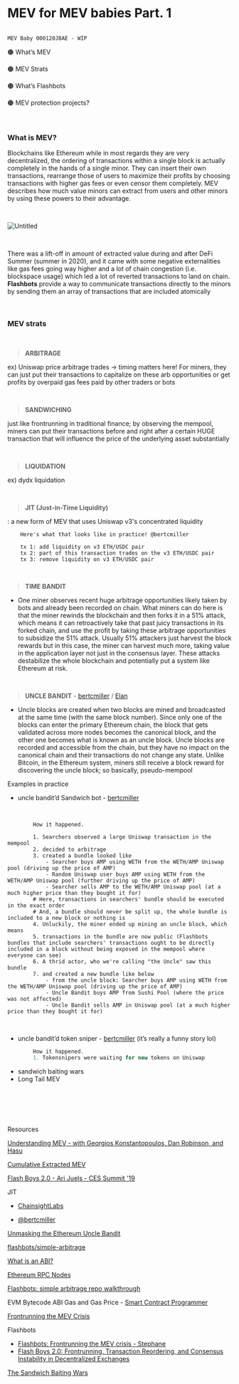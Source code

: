 # MEV for MEV babies Part. 1

                                                                                                MEV Baby 000120JBAE - WIP


🟠 What’s MEV

🟠 MEV Strats

🟠 What’s Flashbots

🟠 MEV protection projects?

<br />


### What is MEV? 

Blockchains like Ethereum while in most regards they are very decentralized, the ordering of transactions within a single block is actually completely in the hands of a single minor. They can insert their own transactions, rearrange those of users to maximize their profits by choosing transactions with higher gas fees or even censor them completely. MEV describes how much value minors can extract from users and other minors by using these powers to their advantage.

<br />

![Untitled](https://user-images.githubusercontent.com/99378245/170911042-e135a087-4b96-41c3-b9c6-72d840c9ec0e.png)

<br />

There was a lift-off in amount of extracted value during and after DeFi Summer (summer in 2020), and it came with some negative externalities like gas fees going way higher and a lot of chain congestion (i.e. blockspace usage) which led a lot of reverted transactions to land on chain. **Flashbots** provide a way to communicate transactions directly to the minors by sending them an array of transactions that are included atomically

<br />

### MEV strats

<br />

> **ARBITRAGE**
    
   
   ex) Uniswap price arbitrage trades → timing matters here! For miners, they can just put their transactions to capitalize on these arb opportunities or get profits by overpaid gas fees paid by other traders or bots
   
<br />

> **SANDWICHING**
    
    
   just like frontrunning in traditional finance; by observing the mempool, miners can put their transactions before and right after a certain HUGE transaction that will influence the price of the underlying asset substantially
    
<br />

> **LIQUIDATION**

    
  ex) dydx liquidation

<br />

> **JIT (Just-in-Time Liquidity)**
    
 
 : a new form of MEV that uses Uniswap v3's concentrated liquidity
   
 
```
    Here's what that looks like in practice! @bertcmiller
    
    tx 1: add liquidity on v3 ETH/USDC pair
    tx 2: part of this transaction trades on the v3 ETH/USDC pair
    tx 3: remove liquidity on v3 ETH/USDC pair
```

<br >

> **TIME BANDIT**
    
    
   - One miner observes recent huge arbitrage opportunities likely taken by bots and already been recorded on chain. What miners can do here is that the miner rewinds the blockchain and then forks it in a 51% attack, which means it can retroactively take that past juicy transactions in its forked chain, and use the profit by taking these arbitrage opportunities to subsidize the 51% attack. Usually 51% attackers just harvest the block rewards but in this case, the miner can harvest much more, taking value in the application layer not just in the consensus layer. These attacks destabilize the whole blockchain and potentially put a system like Ethereum at risk.

<br />

> **UNCLE BANDIT** - [bertcmiller](https://twitter.com/bertcmiller/status/1385294417091760134?lang=en) / [Elan](https://medium.com/alchemy-api/unmasking-the-ethereum-uncle-bandit-a2b3eb694019)
    
    
   - Uncle blocks are created when two blocks are mined and broadcasted at the same time (with the same block number). Since only one of the blocks can enter the primary Ethereum chain, the block that gets validated across more nodes becomes the canonical block, and the other one becomes what is known as an uncle block. Uncle blocks are recorded and accessible from the chain, but they have no impact on the canonical chain and their transactions do not change any state. Unlike Bitcoin, in the Ethereum system, miners still receive a block reward for discovering the uncle block; so basically, pseudo-mempool
    
  Examples in practice
       
  - uncle bandit’d Sandwich bot - [bertcmiller](https://twitter.com/bertcmiller/status/1382673587715342339)
       
  <br />
        
```
        How it happened.
        
        1. Searchers observed a large Uniswap transaction in the mempool 
        2. decided to arbitrage
        3. created a bundle looked like
        	- Searcher buys AMP using WETH from the WETH/AMP Uniswap pool (driving up the price of AMP)
        	- Random Uniswap user buys AMP using WETH from the WETH/AMP Uniswap pool (further driving up the price of AMP)
        	- Searcher sells AMP to the WETH/AMP Uniswap pool (at a much higher price than they bought it for)
        # Here, transactions in searchers' bundle should be executed in the exact order
        # And, a bundle should never be split up, the whole bundle is included to a new block or nothing is
        4. Unluckily, the miner ended up mining an uncle block, which means
        5. transactions in the bundle are now public (Flashbots bundles that include searchers' transactions ought to be directly included in a block without being exposed in the mempool where everyone can see)
        6. A thrid actor, who we're calling "the Uncle" saw this bundle
        7. and created a new bundle like below
        	- from the uncle block: Searcher buys AMP using WETH from the WETH/AMP Uniswap pool (driving up the price of AMP)
        	- Uncle Bandit buys AMP from Sushi Pool (where the price was not affected)
        	- Uncle Bandit sells AMP in Uniswap pool (at a much higher price than they bought it for)
```

<br />

- uncle bandit’d token sniper - [bertcmiller](https://twitter.com/bertcmiller/status/1385294457281695754?s=20&t=zIl5fj40-1HrsRAW560iyA) (it’s really a funny story lol)

        
```jsx
        How it happened. 
        1. Tokensnipers were waiting for new tokens on Uniswap
```
        
- sandwich baiting wars
- Long Tail MEV

<br />
<br />
<br />
<br />

Resources

[Understanding MEV - with Georgios Konstantopoulos, Dan Robinson, and Hasu](https://www.youtube.com/watch?v=vCCYFSAdCFo)

[Cumulative Extracted MEV](https://explore.flashbots.net/)

[Flash Boys 2.0 - Ari Juels - CES Summit '19
](https://www.youtube.com/watch?v=7yJa_6CtvHk)

JIT
- [ChainsightLabs](https://twitter.com/ChainsightLabs/status/1457958811243778052) 

- [@bertcmiller](https://twitter.com/bertcmiller/status/1459175379265073155)

[Unmasking the Ethereum Uncle Bandit
](https://medium.com/alchemy-api/unmasking-the-ethereum-uncle-bandit-a2b3eb694019)

[flashbots/simple-arbitrage](https://github.com/flashbots/simple-arbitrage)

[What is an ABI?](https://www.quicknode.com/guides/solidity/what-is-an-abi)

[Ethereum RPC Nodes](https://moralis.io/ethereum-rpc-nodes-what-they-are-and-why-you-shouldnt-use-them/)

[Flashbots: simple arbitrage repo walkthrough
](https://www.youtube.com/watch?v=wn8r674U1B4&t=396s)

EVM Bytecode ABI Gas and Gas Price - [Smart Contract Programmer](https://www.youtube.com/watch?v=HcOWNxL3Iy0)

[Frontrunning the MEV Crisis](https://medium.com/flashbots/frontrunning-the-mev-crisis-40629a613752)

Flashbots 
- [Flashbots: Frontrunning the MEV crisis - Stephane](https://ethresear.ch/t/flashbots-frontrunning-the-mev-crisis/8251)
- [Flash Boys 2.0:
Frontrunning, Transaction Reordering, and
Consensus Instability in Decentralized Exchanges](https://arxiv.org/pdf/1904.05234.pdf)

[The Sandwich Baiting Wars](https://twitter.com/bertcmiller/status/1402665994053689347)
